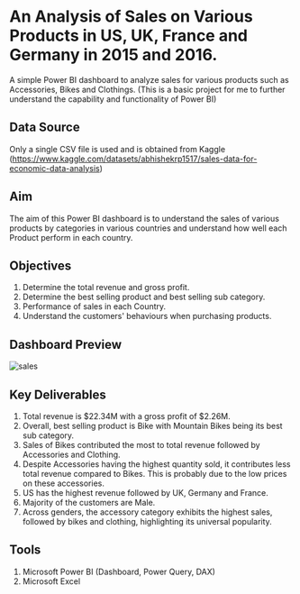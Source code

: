 # An Analysis of Sales on Various Products in US, UK, France and Germany in 2015 and 2016.
A simple Power BI dashboard to analyze sales for various products such as Accessories, Bikes and Clothings.
(This is a basic project for me to further understand the capability and functionality of Power BI)

## Data Source
Only a single CSV file is used and is obtained from Kaggle (https://www.kaggle.com/datasets/abhishekrp1517/sales-data-for-economic-data-analysis)

## Aim
The aim of this Power BI dashboard is to understand the sales of various products by categories in various countries and understand how well each Product perform in each country.

## Objectives
1. Determine the total revenue and gross profit.
2. Determine the best selling product and best selling sub category.
3. Performance of sales in each Country.
4. Understand the customers' behaviours when purchasing products.

## Dashboard Preview
![sales](https://github.com/clifford96/powerbi-sales-dashboard/assets/51234378/7dc230b5-f053-45a6-886b-65caa2fe34dc)


## Key Deliverables
1. Total revenue is $22.34M with a gross profit of $2.26M.
2. Overall, best selling product is Bike with Mountain Bikes being its best sub category.
3. Sales of Bikes contributed the most to total revenue followed by Accessories and Clothing.
4. Despite Accessories having the highest quantity sold, it contributes less total revenue compared to Bikes. This is probably due to the low prices on these accessories.
5. US has the highest revenue followed by UK, Germany and France.
6. Majority of the customers are Male.
7. Across genders, the accessory category exhibits the highest sales, followed by bikes and clothing, highlighting its universal popularity. 

## Tools
1. Microsoft Power BI (Dashboard, Power Query, DAX)
2. Microsoft Excel
